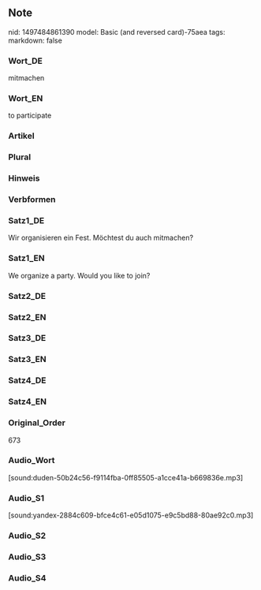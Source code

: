 ## Note
nid: 1497484861390
model: Basic (and reversed card)-75aea
tags: 
markdown: false

### Wort_DE
mitmachen

### Wort_EN
to participate

### Artikel


### Plural


### Hinweis


### Verbformen


### Satz1_DE
Wir organisieren ein Fest. Möchtest du auch mitmachen?

### Satz1_EN
We organize a party. Would you like to join?

### Satz2_DE


### Satz2_EN


### Satz3_DE


### Satz3_EN


### Satz4_DE


### Satz4_EN


### Original_Order
673

### Audio_Wort
[sound:duden-50b24c56-f9114fba-0ff85505-a1cce41a-b669836e.mp3]

### Audio_S1
[sound:yandex-2884c609-bfce4c61-e05d1075-e9c5bd88-80ae92c0.mp3]

### Audio_S2


### Audio_S3


### Audio_S4

